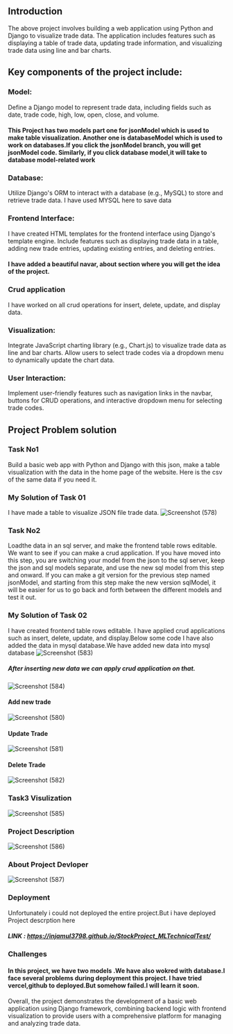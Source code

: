  ## Introduction
The above project involves building a web application using Python and Django to visualize trade data. The application includes features such as displaying a table of trade data, updating trade information, and visualizing trade data using line and bar charts.

## Key components of the project include:

### Model:
Define a Django model to represent trade data, including fields such as date, trade code, high, low, open, close, and volume.
#### This Project has two models part one for jsonModel which is used to make table visualization. Another one is databaseModel which is used to work on databases.If you click the jsonModel branch, you will get jsonModel code. Similarly, if you click database model,it will take to database model-related work
### Database: 
Utilize Django's ORM to interact with a database (e.g., MySQL) to store and retrieve trade data. I have used MYSQL here to save data

### Frontend Interface:
I have created HTML templates for the frontend interface using Django's template engine. Include features such as displaying trade data in a table, adding new trade entries, updating existing entries, and deleting entries.
#### I have added a beautiful navar, about section where you will get the idea of the project.
### Crud application
I have worked on all crud operations for insert, delete, update, and display data.

### Visualization:
Integrate JavaScript charting library (e.g., Chart.js) to visualize trade data as line and bar charts. Allow users to select trade codes via a dropdown menu to dynamically update the chart data.

### User Interaction:
Implement user-friendly features such as navigation links in the navbar, buttons for CRUD operations, and interactive dropdown menu for selecting trade codes.



## Project Problem solution
### Task No1
 Build a basic web app with Python and Django with this json, make a table visualization
 with the data in the home page of the website. Here is the csv of the same data if you
 need it.

 ### My Solution of Task 01
 I have made a table to visualize JSON file trade data.
 ![Screenshot (578)](https://github.com/injamul3798/StockProject_MLTechnicalTest/assets/101572467/6285d8a5-8657-4103-bfd9-dc5f7e75bc0b)

 
### Task No2 
 Loadthe data in an sql server, and make the frontend table rows editable. We want to
 see if you can make a crud application. If you have moved into this step, you are
 switching your model from the json to the sql server, keep the json and sql models
 separate, and use the new sql model from this step and onward. If you can make a git
 version for the previous step named jsonModel, and starting from this step make the new
 version sqlModel, it will be easier for us to go back and forth between the different
 models and test it out.

 ### My Solution of Task 02
 I have created frontend table rows editable. I have applied crud applications such as insert, delete, update, and display.Below some code
 I have also added the data in mysql database.We have added new data into mysql database
  ![Screenshot (583)](https://github.com/injamul3798/StockProject_MLTechnicalTest/assets/101572467/2cb63860-9906-4377-9d30-ec5c355211b9)
 ##### After inserting new data we can apply crud application on that.
 ![Screenshot (584)](https://github.com/injamul3798/StockProject_MLTechnicalTest/assets/101572467/5b23650c-17c9-4372-a414-650ce21cdb0e)


#### Add new trade
![Screenshot (580)](https://github.com/injamul3798/StockProject_MLTechnicalTest/assets/101572467/089ff25f-33b9-4080-8056-82e2ce1b5194)
#### Update Trade
![Screenshot (581)](https://github.com/injamul3798/StockProject_MLTechnicalTest/assets/101572467/2902c61a-e39a-4a86-831a-f3261ae8b06f)
#### Delete Trade
![Screenshot (582)](https://github.com/injamul3798/StockProject_MLTechnicalTest/assets/101572467/a3cd58d1-e58d-42b4-b801-420803a335fb)

### Task3 Visulization
![Screenshot (585)](https://github.com/injamul3798/StockProject_MLTechnicalTest/assets/101572467/f07cd037-654e-482c-b3f7-c5397524578d)

### Project Description
![Screenshot (586)](https://github.com/injamul3798/StockProject_MLTechnicalTest/assets/101572467/63e3dd03-a74c-4406-85e7-20212ec86618)
### About Project Devloper
![Screenshot (587)](https://github.com/injamul3798/StockProject_MLTechnicalTest/assets/101572467/239c0103-419b-4f57-8230-733e78b2b552)


### Deployment
Unfortunately i could not deployed the entire project.But i have deployed Project descrption here
##### LINK : https://injamul3798.github.io/StockProject_MLTechnicalTest/

### Challenges
#### In this project, we have two models .We have also wokred with database.I face several problems during deployment this project. I have tried vercel,github to deployed.But somehow failed.I will learn it soon.
Overall, the project demonstrates the development of a basic web application using Django framework, combining backend logic with frontend visualization to provide users with a comprehensive platform for managing and analyzing trade data.

